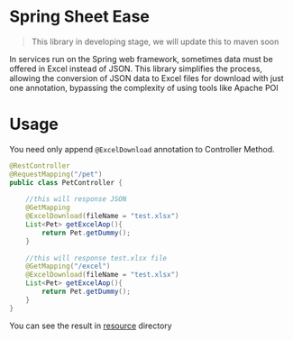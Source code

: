 # Spring Sheet Ease
> This library in developing stage, we will update this to maven soon

In services run on the Spring web framework, sometimes data must be offered in Excel instead of JSON. This library simplifies the process, allowing the conversion of JSON data to Excel files for download with just one annotation, bypassing the complexity of using tools like Apache POI
# Usage
You need only append `@ExcelDownload` annotation to Controller Method.
```java
@RestController
@RequestMapping("/pet")
public class PetController {
    
    //this will response JSON
    @GetMapping
    @ExcelDownload(fileName = "test.xlsx")
    List<Pet> getExcelAop(){
        return Pet.getDummy();
    }
    
    //this will response test.xlsx file
    @GetMapping("/excel")
    @ExcelDownload(fileName = "test.xlsx")
    List<Pet> getExcelAop(){
        return Pet.getDummy();
    }
}
```
You can see the result in [resource](./src/test/resources) directory